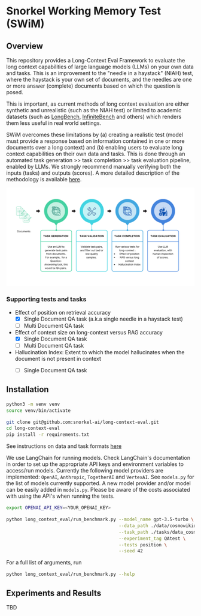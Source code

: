 # Snorkel Working Memory Test (SWiM)

## Overview

This repository provides a Long-Context Eval Framework to evaluate the long context capabilities of large language models (LLMs) on your own data and tasks. This is an improvement to the "needle in a haystack" (NIAH) test, where the haystack is your own set of documents, and the needles are one or more answer (complete) documents based on which the question is posed.

This is important, as current methods of long context evaluation are either synthetic and unrealistic (such as the NIAH test) or limited to academic datasets (such as [LongBench](https://arxiv.org/abs/2308.14508), [InfiniteBench](https://arxiv.org/abs/2402.13718) and others) which renders them less useful in real world settings. 

SWiM overcomes these limitations by (a) creating a realistic test (model must provide a response based on information contained in one or more documents over a long context) and (b) enabling users to evaluate long context capabilities on their own data and tasks. This is done through an automated task generation >> task completion >> task evaluation pipeline, enabled by LLMs. We strongly recommend manually verifying both the inputs (tasks) and outputs (scores). A more detailed description of the methodology is available [here](./docs/METHODOLOGY.md).


<p align="center">
  <img src="images/framework.png" width=512px>
</p>


### Supporting tests and tasks

- Effect of position on retrieval accuracy
    - [X] Single Document QA task (a.k.a single needle in a haystack test)
    - [ ] Multi Document QA task
- Effect of context size on long-context versus RAG accuracy
    - [X] Single Document QA task
    - [ ] Multi Document QA task
- Hallucination Index: Extent to which the model hallucinates when the document is not present in context
    - [ ] Single Document QA task


## Installation

```zsh
python3 -m venv venv
source venv/bin/activate
```

```zsh
git clone git@github.com:snorkel-ai/long-context-eval.git
cd long-context-eval
pip install -r requirements.txt
```

See instructions on data and task formats [here](./docs/DATA.md)


We use LangChain for running models. Check LangChain's documentation in order to set up the appropriate API keys and environment variables to access/run models. Currently the following model providers are implemented: `OpenAI`, `Anthropic`, `TogetherAI` and `VertexAI`. See `models.py` for the list of models currently supported. A new model provider and/or model can be easily added in `models.py`. Please be aware of the costs associated with using the API's when running the tests.

```zsh
export OPENAI_API_KEY=<YOUR_OPENAI_KEY>
```

```zsh
python long_context_eval/run_benchmark.py --model_name gpt-3.5-turbo \
                                          --data_path ./data/cosmowikidataset \
                                          --task_path ./tasks/data_cosmowiki.json \
                                          --experiment_tag QAtest \
                                          --tests position \
                                          --seed 42

```

For a full list of arguments, run
```zsh
python long_context_eval/run_benchmark.py --help
```

## Experiments and Results
TBD